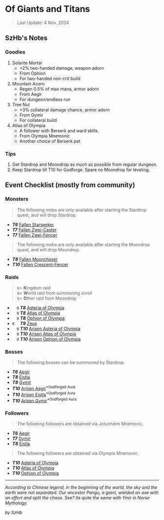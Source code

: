 # Of Giants and Titans

> Last Update: 4 Nov, 2024

## SzHb's Notes

### Goodies

1. Solarite Mortar
   - +2% two-handed damage, weapon adorn
   - From Ophion
   - For two-handed non-crit build
2. Mountain Acorn
   - Regen 0.5% of max mana, armor adorn
   - From Aegir
   - For dungeon/endless run
3. Tree Nut
   - +3% collateral damage chance, armor adorn
   - From Gymir
   - For collateral build
4. Atlas of Olympia
   - A follower with Berserk and ward skills.
   - From Olympia Mnemonic
   - Another choice of Berserk pet

### Tips

1. Get Stardrop and Moondrop as much as possible from regular dungeon.
2. Keep Stardrop till T10 for Godforge. Spare no Moondrop for leveling.

## Event Checklist (mostly from community)

### Monsters

> The following mobs are only available after starting the Stardrop quest, and will drop Stardrop.

- ***T6*** [Fallen Starseeker](https://codex.fqegg.top/#/codex/monsters/fallen-starseeker/)
- ***T7*** [Fallen Zwei-Caster](https://codex.fqegg.top/#/codex/monsters/fallen-zwei-caster/)
- ***T7*** [Fallen Zwei-Fencer](https://codex.fqegg.top/#/codex/monsters/fallen-zwei-fencer/)

> The following mobs are only available after starting the Moondrop quest, and will drop Moondrop.

- ***T8*** [Fallen Moonchaser](https://codex.fqegg.top/#/codex/monsters/fallen-moonchaser/)
- ***T10*** [Fallen Crescent-Fencer](https://codex.fqegg.top/#/codex/monsters/fallen-crescent-fencer/)

### Raids

> `K`= **K**ingdom raid <br>
> `W`= **W**orld raid from summoning scroll <br>
> `O`= **O**ther raid from Moondrop

- `  O` ***T8*** [Asteria of Olympia](https://codex.fqegg.top/#/codex/raids/asteria-of-olympia/)
- `  O` ***T8*** [Atlas of Olympia](https://codex.fqegg.top/#/codex/raids/atlas-of-olympia/)
- `  O` ***T8*** [Ophion of Olympia](https://codex.fqegg.top/#/codex/raids/ophion-of-olympia/)
- `K  ` ***T9*** [Zeus](https://codex.fqegg.top/#/codex/raids/zeus/)
- `  O` ***T10*** [Arisen Asteria of Olympia](https://codex.fqegg.top/#/codex/raids/arisen-asteria-of-olympia/)
- `  O` ***T10*** [Arisen Atlas of Olympia](https://codex.fqegg.top/#/codex/raids/arisen-atlas-of-olympia/)
- `  O` ***T10*** [Arisen Ophion of Olympia](https://codex.fqegg.top/#/codex/raids/arisen-ophion-of-olympia/)

### Bosses

> The following bosses can be summoned by Stardrop.

- ***T6*** [Aegir](https://codex.fqegg.top/#/codex/bosses/aegir/)
- ***T8*** [Eistla](https://codex.fqegg.top/#/codex/bosses/eistla/)
- ***T8*** [Gymir](https://codex.fqegg.top/#/codex/bosses/gymir/)
- ***T10*** [Arisen Aegir](https://codex.fqegg.top/#/codex/bosses/arisen-aegir/)<sup>*Godforged Aura</sup>
- ***T10*** [Arisen Eistla](https://codex.fqegg.top/#/codex/bosses/arisen-eistla/)<sup>*Godforged Aura</sup>
- ***T10*** [Arisen Gymir](https://codex.fqegg.top/#/codex/bosses/arisen-gymir/)<sup>*Godforged Aura</sup>

### Followers

> The following followers are obtained via Jotunheim Mnemonic.

- ***T6*** [Aegir](https://codex.fqegg.top/#/codex/followers/aegir/)
- ***T7*** [Gymir](https://codex.fqegg.top/#/codex/followers/gymir/)
- ***T8*** [Eistla](https://codex.fqegg.top/#/codex/followers/eistla/)

> The following followers are obtained via Olympia Mnemonic.

- ***T10*** [Asteria of Olympia](https://codex.fqegg.top/#/codex/followers/asteria-of-olympia/)
- ***T10*** [Atlas of Olympia](https://codex.fqegg.top/#/codex/followers/atlas-of-olympia/)
- ***T10*** [Ophion of Olympia](https://codex.fqegg.top/#/codex/followers/ophion-of-olympia/)

---

*According to Chinese legend, in the beginning of the world, the sky and the earth were not separated. Our ancestor Pangu, a giant, wielded an axe with an effort and split the chaos. See? Its quite the same with Ymir in Norse Mythology.*

*by SzHb*
